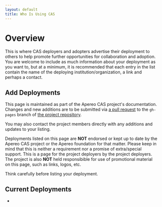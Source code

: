 ```yaml
---
layout: default
title: Who Is Using CAS
---
```


# Overview

This is where CAS deployers and adopters advertise their deployment to others to 
help promote further opportunities for collaboration and adoption. You are welcome to include as much
information about your deployment as you want to, but at a minimum, it is recommended that each 
entry in the list contain the name of the deploying institution/organization, 
a link and perhaps a contact.

## Add Deployments

This page is maintained as part of the Apereo CAS project's documentation. Changes and new additions are to be submitted 
via [a pull request](developer/Contributor-Guidelines.html)
to the `gh-pages` branch of [the project repository](https://github.com/apereo/cas). 

You may also contact the project members directly with any additions and updates to your listing.

Deployments listed on this page are **NOT** endorsed or kept up to date by the
Apereo CAS project or the Apereo foundation for that matter. Please keep in mind that this is neither a requirement nor a promise 
of extra/special support. This is a page for the project deployers by the project deployers. The project
is also **NOT** held responsibible for use of promotional material on this page, such as 
links, logos, etc. 

Think carefully before listing your deployment.

## Current Deployments

-
